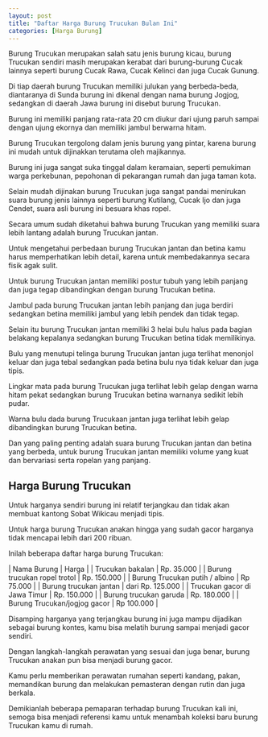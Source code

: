 ```yaml
---
layout: post
title: "Daftar Harga Burung Trucukan Bulan Ini"
categories: [Harga Burung]
---
```


Burung Trucukan merupakan salah satu jenis burung kicau, burung Trucukan sendiri masih merupakan kerabat dari burung-burung Cucak lainnya seperti burung Cucak Rawa, Cucak Kelinci dan juga Cucak Gunung.

Di tiap daerah burung Trucukan memiliki julukan yang berbeda-beda, diantaranya di Sunda burung ini dikenal dengan nama burung Jogjog, sedangkan di daerah Jawa burung ini disebut burung Trucukan.

Burung ini memiliki panjang rata-rata 20 cm diukur dari ujung paruh sampai dengan ujung ekornya dan memiliki jambul berwarna hitam.

Burung Trucukan tergolong dalam jenis burung yang pintar, karena burung ini mudah untuk dijinakkan terutama oleh majikannya.

Burung ini juga sangat suka tinggal dalam keramaian, seperti pemukiman warga perkebunan, pepohonan di pekarangan rumah dan juga taman kota.

Selain mudah dijinakan burung Trucukan juga sangat pandai menirukan suara burung jenis lainnya seperti burung Kutilang, Cucak Ijo dan juga Cendet, suara asli burung ini besuara khas ropel.

Secara umum sudah diketahui bahwa burung Trucukan yang memiliki suara lebih lantang adalah burung Trucukan jantan.

Untuk mengetahui perbedaan burung Trucukan jantan dan betina kamu harus memperhatikan lebih detail, karena untuk membedakannya secara fisik agak sulit.

Untuk burung Trucukan jantan memiliki postur tubuh yang lebih panjang dan juga tegap dibandingkan dengan burung Trucukan betina.

Jambul pada burung Trucukan jantan lebih panjang dan juga berdiri sedangkan betina memiliki jambul yang lebih pendek dan tidak tegap.

Selain itu burung Trucukan jantan memiliki 3 helai bulu halus pada bagian belakang kepalanya sedangkan burung Trucukan betina tidak memilikinya.

Bulu yang menutupi telinga burung Trucukan jantan juga terlihat menonjol keluar dan juga tebal sedangkan pada betina bulu nya tidak keluar dan juga tipis.

Lingkar mata pada burung Trucukan juga terlihat lebih gelap dengan warna hitam pekat sedangkan burung Trucukan betina warnanya sedikit lebih pudar.

Warna bulu dada burung Trucukaan jantan juga terlihat lebih gelap dibandingkan burung Trucukan betina.

Dan yang paling penting adalah suara burung Trucukan jantan dan betina yang berbeda, untuk burung Trucukan jantan memiliki volume yang kuat dan bervariasi serta ropelan yang panjang.

## Harga Burung Trucukan

Untuk harganya sendiri burung ini relatif terjangkau dan tidak akan membuat kantong Sobat Wikicau menjadi tipis.

Untuk harga burung Trucukan anakan hingga yang sudah gacor harganya tidak mencapai lebih dari 200 ribuan.

Inilah beberapa daftar harga burung Trucukan:

| Nama Burung | Harga |
| Trucukan bakalan | Rp. 35.000 |
| Burung trucukan ropel trotol | Rp. 150.000 |
| Burung Trucukan putih / albino | Rp 75.000 |
| Burung trucukan jantan | dari Rp. 125.000 |
| Trucukan gacor di Jawa Timur | Rp. 150.000 |
| Burung trucukan garuda | Rp. 180.000 |
| Burung Trucukan/jogjog gacor | Rp 100.000 |

Disamping harganya yang terjangkau burung ini juga mampu dijadikan sebagai burung kontes, kamu bisa melatih burung sampai menjadi gacor sendiri.

Dengan langkah-langkah perawatan yang sesuai dan juga benar, burung Trucukan anakan pun bisa menjadi burung gacor.

Kamu perlu memberikan perawatan rumahan seperti kandang, pakan, memandikan burung dan melakukan pemasteran dengan rutin dan juga berkala.

Demikianlah beberapa pemaparan terhadap burung Trucukan kali ini, semoga bisa menjadi referensi kamu untuk menambah koleksi baru burung Trucukan kamu di rumah.